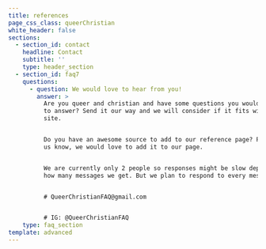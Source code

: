```yaml
---
title: references
page_css_class: queerChristian
white_header: false
sections:
  - section_id: contact
    headline: Contact
    subtitle: ''
    type: header_section
  - section_id: faq7
    questions:
      - question: We would love to hear from you!
        answer: >
          Are you queer and christian and have some questions you would like us
          to answer? Send it our way and we will consider if it fits within our
          site.


          Do you have an awesome source to add to our reference page? Please let
          us know, we would love to add it to our page.


          We are currently only 2 people so responses might be slow depending on
          how many messages we get. But we plan to respond to every message.


          # QueerChristianFAQ@gmail.com


          # IG: @QueerChristianFAQ
    type: faq_section
template: advanced
---
```

